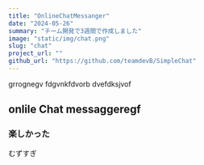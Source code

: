 ```yaml
---
title: "OnlineChatMessanger"
date: "2024-05-26"
summary: "チーム開発で3週間で作成しました"
image: "static/img/chat.png"
slug: "chat"
project_url: ""
github_url: "https://github.com/teamdevB/SimpleChat"
---
```


grrognegv
fdgvnkfdvorb
dvefdksjvof
## onlile Chat messaggeregf

### 楽しかった

むずすぎ